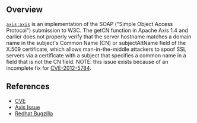 ## Overview
[`axis:axis`](http://search.maven.org/#search%7Cga%7C1%7Ca%3A%22axis%22) is an implementation of the SOAP ("Simple Object Access Protocol") submission to W3C.
The getCN function in Apache Axis 1.4 and earlier does not properly verify that the server hostname matches a domain name in the subject's Common Name (CN) or subjectAltName field of the X.509 certificate, which allows man-in-the-middle attackers to spoof SSL servers via a certificate with a subject that specifies a common name in a field that is not the CN field.  NOTE: this issue exists because of an incomplete fix for [CVE-2012-5784](https://snyk.io/vuln/SNYK-JAVA-AXIS-30189).

## References
- [CVE](https://web.nvd.nist.gov/view/vuln/detail?vulnId=CVE-2014-3596)
- [Axis Issue](https://issues.apache.org/jira/browse/AXIS-2905)
- [Redhat Bugzilla](https://bugzilla.redhat.com/show_bug.cgi?id=CVE-2014-3596)
